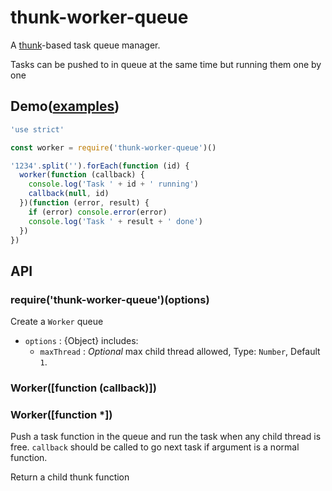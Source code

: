 # thunk-worker-queue
A [thunk](https://github.com/thunks/thunks)-based task queue manager.


Tasks can be pushed to in queue at the same time but running them one by one


## Demo([examples](https://github.com/thunks/thunk-worker-queue/blob/master/examples))

```javascript
'use strict'

const worker = require('thunk-worker-queue')()

'1234'.split('').forEach(function (id) {
  worker(function (callback) {
    console.log('Task ' + id + ' running')
    callback(null, id)
  })(function (error, result) {
    if (error) console.error(error)
    console.log('Task ' + result + ' done')
  })
})
```


## API

### require('thunk-worker-queue')(options)
Create a `Worker` queue
- `options` : {Object} includes:
  - `maxThread` : *Optional* max child thread allowed, Type: `Number`, Default `1`.


### Worker([function (callback)])
### Worker([function *])
Push a task function in the queue and run the task when any child thread is free. `callback` should be called to go next task if argument is a normal function.


Return a child thunk function
